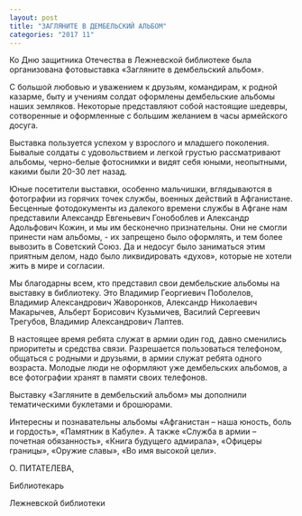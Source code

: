 ```yaml
---
layout: post
title: "ЗАГЛЯНИТЕ В ДЕМБЕЛЬСКИЙ АЛЬБОМ"
categories: "2017 11"
---
```


Ко Дню защитника Отечества в Лежневской библиотеке была организована фотовыставка «Загляните в дембельский альбом».

С большой любовью и уважением к друзьям, командирам, к родной казарме, быту и учениям солдат оформлены дембельские альбомы наших земляков. Некоторые представляют собой настоящие шедевры, сотворенные и оформленные с большим желанием в часы армейского досуга.

Выставка пользуется успехом у взрослого и младшего поколения. Бывалые солдаты с удовольствием и легкой грустью рассматривают альбомы, черно-белые фотоснимки и видят себя юными, неопытными, какими были 20-30 лет назад.

Юные посетители выставки, особенно мальчишки, вглядываются в фотографии из горячих точек службы, военных действий в Афганистане. Бесценные фотодокументы из далекого времени службы в Афгане нам представили Александр Евгеньевич Гонобоблев и Александр Адольфович Кожин, и мы им бесконечно признательны. Они не смогли принести нам альбомы, - их запрещено было оформлять, и тем более вывозить в Советский Союз. Да и недосуг было заниматься этим приятным делом, надо было ликвидировать «духов», которые не хотели жить в мире и согласии.

Мы благодарны всем, кто представил свои дембельские альбомы на выставку в библиотеку. Это Владимир Георгиевич Поболелов, Владимир Александрович Жаворонков, Александр Николаевич Макарычев, Альберт Борисович Кузьмичев, Василий Сергеевич Трегубов, Владимир Александрович Лаптев.

В настоящее время ребята служат в армии один год, давно сменились приоритеты и средства связи. Разрешается пользоваться телефоном, общаться с родными и друзьями, в армии служат ребята одного возраста. Молодые люди не оформляют уже дембельских альбомов, а все фотографии хранят в памяти своих телефонов.

Выставку «Загляните в дембельский альбом» мы дополнили тематическими буклетами и брошюрами.

Интересны и познавательны альбомы «Афганистан – наша юность, боль и гордость», «Памятник в Кабуле». А также «Служба в армии – почетная обязанность», «Книга будущего адмирала», «Офицеры границы», «Оружие славы», «Во имя высокой цели».

О. ПИТАТЕЛЕВА,

Библиотекарь

Лежневской библиотеки


